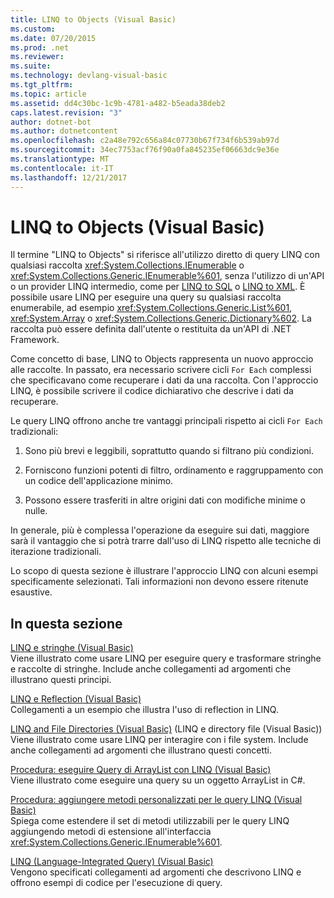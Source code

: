 ```yaml
---
title: LINQ to Objects (Visual Basic)
ms.custom: 
ms.date: 07/20/2015
ms.prod: .net
ms.reviewer: 
ms.suite: 
ms.technology: devlang-visual-basic
ms.tgt_pltfrm: 
ms.topic: article
ms.assetid: dd4c30bc-1c9b-4781-a482-b5eada38deb2
caps.latest.revision: "3"
author: dotnet-bot
ms.author: dotnetcontent
ms.openlocfilehash: c2a48e792c656a84c07730b67f734f6b539ab97d
ms.sourcegitcommit: 34ec7753acf76f90a0fa845235ef06663dc9e36e
ms.translationtype: MT
ms.contentlocale: it-IT
ms.lasthandoff: 12/21/2017
---
```

# <a name="linq-to-objects-visual-basic"></a>LINQ to Objects (Visual Basic)
Il termine "LINQ to Objects" si riferisce all'utilizzo diretto di query LINQ con qualsiasi raccolta <xref:System.Collections.IEnumerable> o <xref:System.Collections.Generic.IEnumerable%601>, senza l'utilizzo di un'API o un provider LINQ intermedio, come per [LINQ to SQL](../../../../framework/data/adonet/sql/linq/index.md) o [LINQ to XML](http://msdn.microsoft.com/library/f0fe21e9-ee43-4a55-b91a-0800e5782c13). È possibile usare LINQ per eseguire una query su qualsiasi raccolta enumerabile, ad esempio <xref:System.Collections.Generic.List%601>, <xref:System.Array> o <xref:System.Collections.Generic.Dictionary%602>. La raccolta può essere definita dall'utente o restituita da un'API di .NET Framework.  
  
 Come concetto di base, LINQ to Objects rappresenta un nuovo approccio alle raccolte. In passato, era necessario scrivere cicli `For Each` complessi che specificavano come recuperare i dati da una raccolta. Con l'approccio LINQ, è possibile scrivere il codice dichiarativo che descrive i dati da recuperare.  
  
 Le query LINQ offrono anche tre vantaggi principali rispetto ai cicli `For Each` tradizionali:  
  
1.  Sono più brevi e leggibili, soprattutto quando si filtrano più condizioni.  
  
2.  Forniscono funzioni potenti di filtro, ordinamento e raggruppamento con un codice dell'applicazione minimo.  
  
3.  Possono essere trasferiti in altre origini dati con modifiche minime o nulle.  
  
 In generale, più è complessa l'operazione da eseguire sui dati, maggiore sarà il vantaggio che si potrà trarre dall'uso di LINQ rispetto alle tecniche di iterazione tradizionali.  
  
 Lo scopo di questa sezione è illustrare l'approccio LINQ con alcuni esempi specificamente selezionati. Tali informazioni non devono essere ritenute esaustive.  
  
## <a name="in-this-section"></a>In questa sezione  
 [LINQ e stringhe (Visual Basic)](../../../../visual-basic/programming-guide/concepts/linq/linq-and-strings.md)  
 Viene illustrato come usare LINQ per eseguire query e trasformare stringhe e raccolte di stringhe. Include anche collegamenti ad argomenti che illustrano questi principi.  
  
 [LINQ e Reflection (Visual Basic)](../../../../visual-basic/programming-guide/concepts/linq/linq-and-reflection.md)  
 Collegamenti a un esempio che illustra l'uso di reflection in LINQ.  
  
 [LINQ and File Directories (Visual Basic)](../../../../visual-basic/programming-guide/concepts/linq/linq-and-file-directories.md) (LINQ e directory file (Visual Basic))  
 Viene illustrato come usare LINQ per interagire con i file system. Include anche collegamenti ad argomenti che illustrano questi concetti.  
  
 [Procedura: eseguire Query di ArrayList con LINQ (Visual Basic)](../../../../visual-basic/programming-guide/concepts/linq/how-to-query-an-arraylist-with-linq.md)  
 Viene illustrato come eseguire una query su un oggetto ArrayList in C#.  
  
 [Procedura: aggiungere metodi personalizzati per le query LINQ (Visual Basic)](../../../../visual-basic/programming-guide/concepts/linq/how-to-add-custom-methods-for-linq-queries.md)  
 Spiega come estendere il set di metodi utilizzabili per le query LINQ aggiungendo metodi di estensione all'interfaccia <xref:System.Collections.Generic.IEnumerable%601>.  
  
 [LINQ (Language-Integrated Query) (Visual Basic)](../../../../visual-basic/programming-guide/concepts/linq/index.md)  
 Vengono specificati collegamenti ad argomenti che descrivono LINQ e offrono esempi di codice per l'esecuzione di query.
